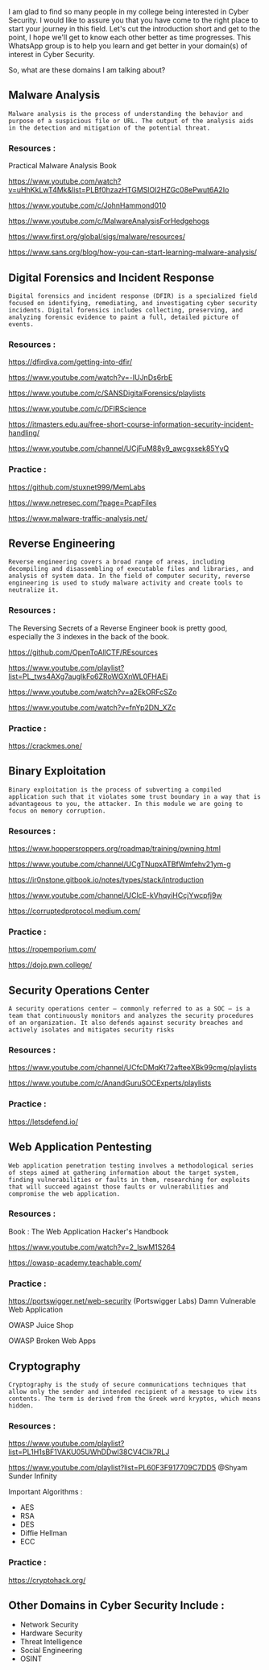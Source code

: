 I am glad to find so many people in my college being interested in Cyber Security. I would like to assure you that you have come to the right place to start your journey in this field. Let's cut the introduction short and get to the point, I hope we'll get to know each other better as time progresses. This WhatsApp group is to help you learn and get better in your domain(s) of interest in Cyber Security.

So, what are these domains I am talking about?

## Malware Analysis

    Malware analysis is the process of understanding the behavior and purpose of a suspicious file or URL. The output of the analysis aids in the detection and mitigation of the potential threat.


### Resources :

Practical Malware Analysis Book

https://www.youtube.com/watch?v=uHhKkLwT4Mk&list=PLBf0hzazHTGMSlOI2HZGc08ePwut6A2Io

https://www.youtube.com/c/JohnHammond010

https://www.youtube.com/c/MalwareAnalysisForHedgehogs

https://www.first.org/global/sigs/malware/resources/

https://www.sans.org/blog/how-you-can-start-learning-malware-analysis/


## Digital Forensics and Incident Response

    Digital forensics and incident response (DFIR) is a specialized field focused on identifying, remediating, and investigating cyber security incidents. Digital forensics includes collecting, preserving, and analyzing forensic evidence to paint a full, detailed picture of events.

### Resources :

https://dfirdiva.com/getting-into-dfir/

https://www.youtube.com/watch?v=-IUJnDs6rbE

https://www.youtube.com/c/SANSDigitalForensics/playlists

https://www.youtube.com/c/DFIRScience

https://itmasters.edu.au/free-short-course-information-security-incident-handling/

https://www.youtube.com/channel/UCjFuM88y9_awcgxsek85YyQ

### Practice :

https://github.com/stuxnet999/MemLabs

https://www.netresec.com/?page=PcapFiles

https://www.malware-traffic-analysis.net/

## Reverse Engineering

    Reverse engineering covers a broad range of areas, including decompiling and disassembling of executable files and libraries, and analysis of system data. In the field of computer security, reverse engineering is used to study malware activity and create tools to neutralize it.

### Resources :

The Reversing Secrets of a Reverse Engineer book is pretty good, especially the 3 indexes in the back of the book.

https://github.com/OpenToAllCTF/REsources

https://www.youtube.com/playlist?list=PL_tws4AXg7auglkFo6ZRoWGXnWL0FHAEi

https://www.youtube.com/watch?v=a2EkORFcSZo

https://www.youtube.com/watch?v=fnYp2DN_XZc

### Practice :

https://crackmes.one/

## Binary Exploitation

    Binary exploitation is the process of subverting a compiled application such that it violates some trust boundary in a way that is advantageous to you, the attacker. In this module we are going to focus on memory corruption.

### Resources :

https://www.hoppersroppers.org/roadmap/training/pwning.html

https://www.youtube.com/channel/UCgTNupxATBfWmfehv21ym-g

https://ir0nstone.gitbook.io/notes/types/stack/introduction

https://www.youtube.com/channel/UClcE-kVhqyiHCcjYwcpfj9w

https://corruptedprotocol.medium.com/

### Practice :

https://ropemporium.com/

https://dojo.pwn.college/

## Security Operations Center

    A security operations center — commonly referred to as a SOC — is a team that continuously monitors and analyzes the security procedures of an organization. It also defends against security breaches and actively isolates and mitigates security risks

### Resources :

https://www.youtube.com/channel/UCfcDMqKt72afteeXBk99cmg/playlists

https://www.youtube.com/c/AnandGuruSOCExperts/playlists

### Practice :

https://letsdefend.io/

## Web Application Pentesting

    Web application penetration testing involves a methodological series of steps aimed at gathering information about the target system, finding vulnerabilities or faults in them, researching for exploits that will succeed against those faults or vulnerabilities and compromise the web application.

### Resources :

Book : The Web Application Hacker's Handbook

https://www.youtube.com/watch?v=2_lswM1S264

https://owasp-academy.teachable.com/

### Practice :

https://portswigger.net/web-security (Portswigger Labs)
Damn Vulnerable Web Application

OWASP Juice Shop

OWASP Broken Web Apps

## Cryptography

    Cryptography is the study of secure communications techniques that allow only the sender and intended recipient of a message to view its contents. The term is derived from the Greek word kryptos, which means hidden.

### Resources :

https://www.youtube.com/playlist?list=PL1H1sBF1VAKU05UWhDDwl38CV4CIk7RLJ

https://www.youtube.com/playlist?list=PL60F3F917709C7DD5
@Shyam Sunder Infinity 

Important Algorithms :
- AES
- RSA
- DES
- Diffie Hellman
- ECC

### Practice :

https://cryptohack.org/

## Other Domains in Cyber Security Include :
* Network Security
* Hardware Security
* Threat Intelligence
* Social Engineering
* OSINT
